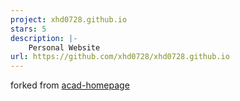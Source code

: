```yaml
---
project: xhd0728.github.io
stars: 5
description: |-
    Personal Website
url: https://github.com/xhd0728/xhd0728.github.io
---
```


forked from [acad-homepage](https://github.com/RayeRen/acad-homepage.github.io)
